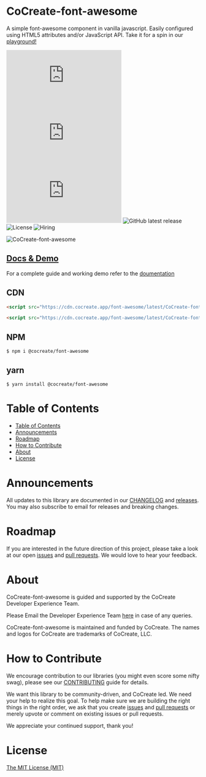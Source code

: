 # CoCreate-font-awesome

A simple font-awesome component in vanilla javascript. Easily configured using HTML5 attributes and/or JavaScript API. Take it for a spin in our [playground!](https://cocreate.app/docs/font-awesome)

![minified](https://img.badgesize.io/https://cdn.cocreate.app/font-awesome/latest/CoCreate-font-awesome.min.js?style=flat-square&label=minified&color=orange)
![gzip](https://img.badgesize.io/https://cdn.cocreate.app/font-awesome/latest/CoCreate-font-awesome.min.js?compression=gzip&style=flat-square&label=gzip&color=yellow)
![brotli](https://img.badgesize.io/https://cdn.cocreate.app/font-awesome/latest/CoCreate-font-awesome.min.js?compression=brotli&style=flat-square&label=brotli)
![GitHub latest release](https://img.shields.io/github/v/release/CoCreate-app/CoCreate-font-awesome?style=flat-square)
![License](https://img.shields.io/github/license/CoCreate-app/CoCreate-font-awesome?style=flat-square)
![Hiring](https://img.shields.io/static/v1?style=flat-square&label=&message=Hiring&color=blueviolet)

![CoCreate-font-awesome](https://cdn.cocreate.app/docs/CoCreate-font-awesome.gif)

## [Docs & Demo](https://cocreate.app/docs/font-awesome)

For a complete guide and working demo refer to the [doumentation](https://cocreate.app/docs/font-awesome)

## CDN

```html
<script src="https://cdn.cocreate.app/font-awesome/latest/CoCreate-font-awesome.min.js"></script>
```

```html
<script src="https://cdn.cocreate.app/font-awesome/latest/CoCreate-font-awesome.min.css"></script>
```

## NPM

```shell
$ npm i @cocreate/font-awesome
```

## yarn

```shell
$ yarn install @cocreate/font-awesome
```

# Table of Contents

- [Table of Contents](#table-of-contents)
- [Announcements](#announcements)
- [Roadmap](#roadmap)
- [How to Contribute](#how-to-contribute)
- [About](#about)
- [License](#license)

<a name="announcements"></a>

# Announcements

All updates to this library are documented in our [CHANGELOG](https://github.com/CoCreate-app/CoCreate-font-awesome/blob/master/CHANGELOG.md) and [releases](https://github.com/CoCreate-app/CoCreate-font-awesome/releases). You may also subscribe to email for releases and breaking changes.

<a name="roadmap"></a>

# Roadmap

If you are interested in the future direction of this project, please take a look at our open [issues](https://github.com/CoCreate-app/CoCreate-font-awesome/issues) and [pull requests](https://github.com/CoCreate-app/CoCreate-font-awesome/pulls). We would love to hear your feedback.

<a name="about"></a>

# About

CoCreate-font-awesome is guided and supported by the CoCreate Developer Experience Team.

Please Email the Developer Experience Team [here](mailto:develop@cocreate.app) in case of any queries.

CoCreate-font-awesome is maintained and funded by CoCreate. The names and logos for CoCreate are trademarks of CoCreate, LLC.

<a name="contribute"></a>

# How to Contribute

We encourage contribution to our libraries (you might even score some nifty swag), please see our [CONTRIBUTING](https://github.com/CoCreate-app/CoCreate-font-awesome/blob/master/CONTRIBUTING.md) guide for details.

We want this library to be community-driven, and CoCreate led. We need your help to realize this goal. To help make sure we are building the right things in the right order, we ask that you create [issues](https://github.com/CoCreate-app/CoCreate-font-awesome/issues) and [pull requests](https://github.com/CoCreate-app/CoCreate-font-awesome/pulls) or merely upvote or comment on existing issues or pull requests.

We appreciate your continued support, thank you!


# License

[The MIT License (MIT)](https://github.com/CoCreate-app/CoCreate-font-awesome/blob/master/LICENSE)
